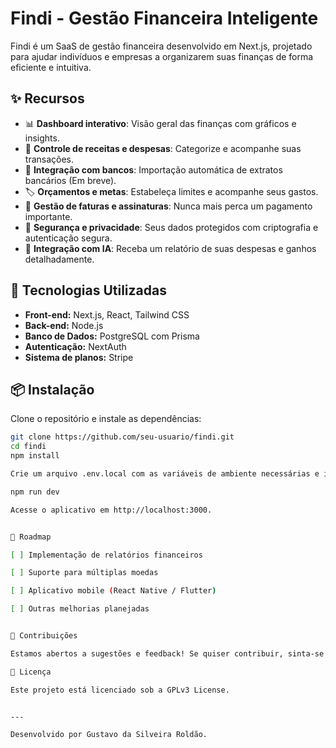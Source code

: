 # Findi - Gestão Financeira Inteligente

Findi é um SaaS de gestão financeira desenvolvido em Next.js, projetado para ajudar indivíduos e empresas a organizarem suas finanças de forma eficiente e intuitiva.

## ✨ Recursos

- 📊 **Dashboard interativo**: Visão geral das finanças com gráficos e insights.
- 💸 **Controle de receitas e despesas**: Categorize e acompanhe suas transações.
- 🔄 **Integração com bancos**: Importação automática de extratos bancários (Em breve).
- 🏷️ **Orçamentos e metas**: Estabeleça limites e acompanhe seus gastos.
- 📅 **Gestão de faturas e assinaturas**: Nunca mais perca um pagamento importante.
- 🔐 **Segurança e privacidade**: Seus dados protegidos com criptografia e autenticação segura.
- 🤳 **Integração com IA**: Receba um relatório de suas despesas e ganhos detalhadamente.

## 🚀 Tecnologias Utilizadas

- **Front-end:** Next.js, React, Tailwind CSS
- **Back-end:** Node.js
- **Banco de Dados:** PostgreSQL com Prisma
- **Autenticação:** NextAuth
- **Sistema de planos:** Stripe

## 📦 Instalação

Clone o repositório e instale as dependências:

```bash
git clone https://github.com/seu-usuario/findi.git
cd findi
npm install

Crie um arquivo .env.local com as variáveis de ambiente necessárias e inicie o servidor:

npm run dev

Acesse o aplicativo em http://localhost:3000.


📌 Roadmap

[ ] Implementação de relatórios financeiros

[ ] Suporte para múltiplas moedas

[ ] Aplicativo mobile (React Native / Flutter)

[ ] Outras melhorias planejadas


🤝 Contribuições

Estamos abertos a sugestões e feedback! Se quiser contribuir, sinta-se à vontade para abrir um issue ou enviar um pull request.

📜 Licença

Este projeto está licenciado sob a GPLv3 License.


---

Desenvolvido por Gustavo da Silveira Roldão. 

